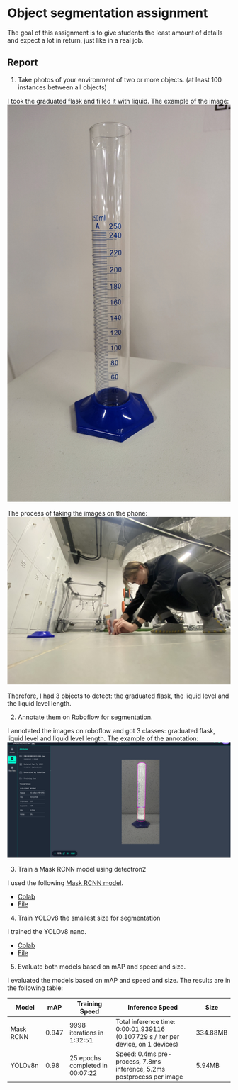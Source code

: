 # Object segmentation assignment

The goal of this assignment is to give students the least amount of details and expect a lot in return, just like in a real job. 

## Report

1. Take photos of your environment of two or more objects. (at least 100 instances between all objects)

I took the graduated flask and filled it with liquid. The example of the image:
![Graduated flask](./readme-images/graduated-flask.jpg)

The process of taking the images on the phone:
![Process of taking the images on the phone](./readme-images/process.jpeg)

Therefore, I had 3 objects to detect: the graduated flask, the liquid level and the liquid level length.

2. Annotate them on Roboflow for segmentation. 

I annotated the images on roboflow and got 3 classes: graduated flask, liquid level and liquid level length. The example of the annotation:
![Annotation example](./readme-images/annotation-example.png)

3. Train a Mask RCNN model using detectron2

I used the following [Mask RCNN model](https://github.com/facebookresearch/detectron2/blob/main/configs/COCO-InstanceSegmentation/mask_rcnn_R_50_FPN_3x.yaml).

- [Colab](https://colab.research.google.com/drive/1FMGGGbrX9vSN6FeeJb2vvvKtpBsqYRSL?usp=sharing)
- [File](./MaskRCNN.ipynb)

4. Train YOLOv8 the smallest size for segmentation

I trained the YOLOv8 nano.

- [Colab](https://colab.research.google.com/drive/1WUAGG-TMznCKOcnaj5PbK1nq14IRogNN?usp=sharing)
- [File](./YOLOv8n.ipynb)

5. Evaluate both models based on mAP and speed and size.

I evaluated the models based on mAP and speed and size. The results are in the following table:

| Model | mAP | Training Speed | Inference Speed | Size |
| --- | --- | --- | --- | --- |
| Mask RCNN | 0.947 | 9998 iterations in 1:32:51 | Total inference time: 0:00:01.939116 (0.107729 s / iter per device, on 1 devices) | 334.88MB |
| YOLOv8n | 0.98 | 25 epochs completed in 00:07:22 | Speed: 0.4ms pre-process, 7.8ms inference, 5.2ms postprocess per image | 5.94MB |